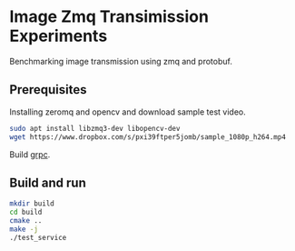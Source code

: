# Image Zmq Transimission Experiments

Benchmarking image transmission using zmq and protobuf.

## Prerequisites

Installing zeromq and opencv and download sample test video. 

```bash
sudo apt install libzmq3-dev libopencv-dev
wget https://www.dropbox.com/s/pxi39ftper5jomb/sample_1080p_h264.mp4
```

Build [grpc](https://github.com/grpc/grpc/blob/master/BUILDING.md). 

## Build and run

```bash
mkdir build
cd build
cmake ..
make -j
./test_service
```
